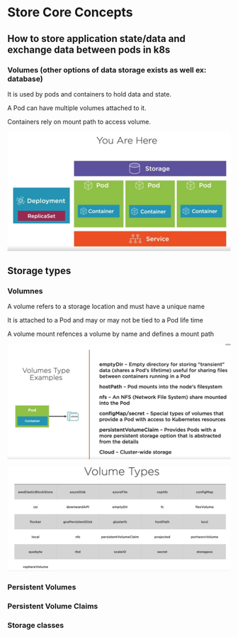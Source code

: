 # Store Core Concepts

## How to store application state/data and exchange data between pods in k8s

### Volumes (other options of data storage exists as well ex: database)

It is used by pods and containers to hold data and state.

A Pod can have multiple volumes attached to it.

Containers rely on mount path to access volume.

![Storage](https://github.com/satyasyamnn/Kubernetes/blob/master/Images/Storage/StorageWhereItfits.JPG)

## Storage types

### Volumnes

A volume refers to a storage location and must have a unique name

It is attached to a Pod and may or may not be tied to a Pod life time

A volume mount refences a volume by name and defines a mount path

![Volume Types](https://github.com/satyasyamnn/Kubernetes/blob/master/Images/Storage/Volumetypes.JPG)

![Volume Types Examples](https://github.com/satyasyamnn/Kubernetes/blob/master/Images/Storage/VolumetypesExamples.JPG)

### Persistent Volumes

### Persistent Volume Claims

### Storage classes
